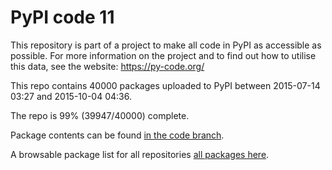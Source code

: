 # PyPI code 11

This repository is part of a project to make all code in PyPI as accessible as possible. For more information 
on the project and to find out how to utilise this data, see the website: https://py-code.org/

This repo contains 40000 packages uploaded to PyPI between 
2015-07-14 03:27 and 2015-10-04 04:36.

The repo is 99% (39947/40000) complete.

Package contents can be found [in the code branch](https://github.com/pypi-data/pypi-mirror-11/tree/code/packages).

A browsable package list for all repositories [all packages here](https://py-code.org/repositories/pypi-mirror-11).



